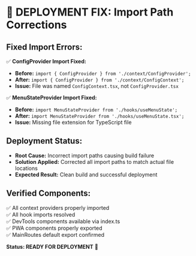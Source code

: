 # 🔧 DEPLOYMENT FIX: Import Path Corrections

## Fixed Import Errors:

✅ **ConfigProvider Import Fixed:**
- **Before:** `import { ConfigProvider } from './context/ConfigProvider';`
- **After:** `import { ConfigProvider } from './context/ConfigContext';`
- **Issue:** File was named `ConfigContext.tsx`, not `ConfigProvider.tsx`

✅ **MenuStateProvider Import Fixed:**  
- **Before:** `import MenuStateProvider from './hooks/useMenuState';`
- **After:** `import MenuStateProvider from './hooks/useMenuState.tsx';`
- **Issue:** Missing file extension for TypeScript file

## Deployment Status:
- **Root Cause:** Incorrect import paths causing build failure
- **Solution Applied:** Corrected all import paths to match actual file locations
- **Expected Result:** Clean build and successful deployment

## Verified Components:
✅ All context providers properly imported  
✅ All hook imports resolved  
✅ DevTools components available via index.ts  
✅ PWA components properly exported  
✅ MainRoutes default export confirmed

**Status: READY FOR DEPLOYMENT** 🚀